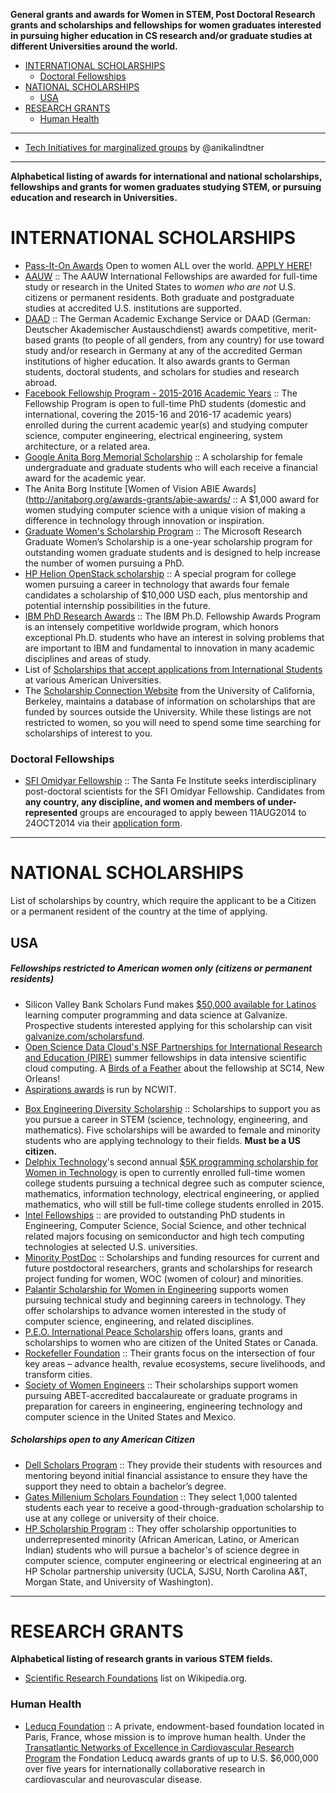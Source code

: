__General grants and awards for Women in STEM, Post Doctoral Research grants and scholarships and fellowships for women graduates interested in pursuing higher education in CS research and/or graduate studies at different Universities around the world.__

+ [INTERNATIONAL SCHOLARSHIPS](#international-scholarships)
   + [Doctoral Fellowships](#doctoral-fellowships)
+ [NATIONAL SCHOLARSHIPS](#national-scholarships)
   + [USA](#usa)
+ [RESEARCH GRANTS](#research-grants)
   + [Human Health](#human-health)
   
----

+ [Tech Initiatives for marginalized groups](https://gist.github.com/anikalindtner/9524950) by @anikalindtner

----

__Alphabetical listing of awards for international and national scholarships, fellowships and grants for women graduates studying STEM, or pursuing education and research in Universities.__

# INTERNATIONAL SCHOLARSHIPS
+ [Pass-It-On Awards](http://anitaborg.org/awards-grants/pass-it-on-awards-program/) Open to women ALL over the world. [APPLY HERE](http://systers.submittable.com/submit)!
+ [AAUW](http://www.aauw.org/what-we-do/educational-funding-and-awards/international-fellowships/) :: The AAUW International Fellowships are awarded for full-time study or research in the United States to *women who are not* U.S. citizens or permanent residents. Both graduate and postgraduate studies at accredited U.S. institutions are supported.
+ [DAAD](https://www.daad.de) :: The German Academic Exchange Service or DAAD (German: Deutscher Akademischer Austauschdienst) awards competitive, merit-based grants (to people of all genders, from any country) for use toward study and/or research in Germany at any of the accredited German institutions of higher education. It also awards grants to German students, doctoral students, and scholars for studies and research abroad. 
+ [Facebook Fellowship Program - 2015-2016 Academic Years](https://www.facebook.com/notes/facebook-fellowship-program/facebook-fellowship-program-2015-2016-academic-years/1657396827819570) :: The Fellowship Program is open to full-time PhD students (domestic and international, covering the 2015-16 and 2016-17 academic years) enrolled during the current academic year(s) and studying computer science, computer engineering, electrical engineering, system architecture, or a related area. 
+ [Google Anita Borg Memorial Scholarship](http://www.google.com/anitaborg/) :: A scholarship for female undergraduate and graduate students who will each receive a financial award for the academic year. 
+ The Anita Borg Institute [Women of Vision ABIE Awards](http://anitaborg.org/awards-grants/abie-awards/ :: A $1,000 award for women studying computer science with a unique vision of making a difference in technology through innovation or inspiration. 
+ [Graduate Women's Scholarship Program](https://research.microsoft.com/en-us/collaboration/awards/fellows-women.aspx) :: The Microsoft Research Graduate Women’s Scholarship is a one-year scholarship program for outstanding women graduate students and is designed to help increase the number of women pursuing a PhD.
+ [HP Helion OpenStack scholarship](http://go.hpcloud.com/scholarship-registration) :: A special program for college women pursuing a career in technology that awards four female candidates a scholarship of $10,000 USD each, plus mentorship and potential internship possibilities in the future. 
+ [IBM PhD Research Awards](http://www.research.ibm.com/university/phdfellowship/) :: The IBM Ph.D. Fellowship Awards Program is an intensely competitive worldwide program, which honors exceptional Ph.D. students who have an interest in solving problems that are important to IBM and fundamental to innovation in many academic disciplines and areas of study. 
+ List of [Scholarships that accept applications from International Students](http://scholarships.berkeley.edu/main_content/schol_details/pdf/int_student_opportunities.pdf) at various American Universities. 
+ The [Scholarship Connection Website](http://scholarships.berkeley.edu/) from the University of California, Berkeley, maintains a database of information on scholarships that are funded by sources outside the University. While these listings are not restricted to women, so you will need to spend some time searching for scholarships of interest to you.

### Doctoral Fellowships
+ [SFI Omidyar Fellowship](http://www.santafe.edu/education/fellowships/omidyar-postdoctoral/) :: The Santa Fe Institute seeks interdisciplinary post-doctoral scientists for the SFI Omidyar Fellowship. Candidates from **any country, any discipline, and women and members of under-represented** groups are encouraged to apply beween 11AUG2014 to 24OCT2014 via their [application form](http://www.santafe.edu/education/fellowships/omidyar-postdoctoral/).

----

# NATIONAL SCHOLARSHIPS
List of scholarships by country, which require the applicant to be a Citizen or a permanent resident of the country at the time of applying.

## USA
##### Fellowships restricted to American women only (citizens or permanent residents)
+ Silicon Valley Bank Scholars Fund makes [$50,000 available for Latinos](http://www.galvanize.com/blog/2015/05/04/galvanize-partners-with-silicon-valley-bank-to-provide-scholarships-for-latinos-in-stem/) learning computer programming and data science at Galvanize. Prospective students interested applying for this scholarship can visit [galvanize.com/scholarsfund](http://galvanize.com/scholarsfund).
+ [Open Science Data Cloud's NSF Partnerships for International Research and Education (PIRE)](http://pire.opensciencedatacloud.org/summer-2015-applications-available/) summer fellowships in data intensive scientific cloud computing. A [Birds of a Feather](http://pire.opensciencedatacloud.org/sc14-bof-session/) about the fellowship at SC14, New Orleans!
+ [Aspirations awards](http://www.aspirations.org/participate/opportunities) is run by NCWIT.
- [Box Engineering Diversity Scholarship](http://www.boxdiversityscholarship.com/) :: Scholarships to support you as you pursue a career in STEM (science, technology, engineering, and mathematics). Five scholarships will be awarded to female and minority students who are applying technology to their fields. **Must be a US citizen.**
- [Delphix Technology](http://www.delphix.com/scholarship/)'s second annual [$5K programming scholarship for Women in Technology](http://www.delphix.com/2014/07/22/delphix-technology-scholarship/) is open to currently enrolled full-time women college students pursuing a technical degree such as computer science, mathematics, information technology, electrical engineering, or applied mathematics, who will still be full-time college students enrolled in 2015.
- [Intel Fellowships](https://intelfellowships.com/us/) :: are provided to outstanding PhD students in Engineering, Computer Science, Social Science, and other technical related majors focusing on semiconductor and high tech computing technologies at selected U.S. universities. 
- [Minority PostDoc](http://www.minoritypostdoc.org/view/resources.html) :: Scholarships and funding resources for current and future postdoctoral researchers, grants and scholarships for research project funding for women, WOC (women of colour) and minorities.
- [Palantir Scholarship for Women in Engineering](http://www.palantir.com/college/scholarship/) supports women pursuing technical study and beginning careers in technology. They offer scholarships to advance women interested in the study of computer science, engineering, and related disciplines.
- [P.E.O. International Peace Scholarship](http://www.peointernational.org/peo-projectsphilanthropies) offers loans, grants and scholarships to women who are citizen of the United States or Canada.
- [Rockefeller Foundation](http://www.rockefellerfoundation.org/grants) :: Their grants focus on the intersection of four key areas – advance health, revalue ecosystems, secure livelihoods, and transform cities.
- [Society of Women Engineers](http://www.swe.org) :: Their scholarships support women pursuing ABET-accredited baccalaureate or graduate programs in preparation for careers in engineering, engineering technology and computer science in the United States and Mexico.

##### Scholarships open to any American Citizen
- [Dell Scholars Program](http://www.dellscholars.org/about/) :: They provide their students with resources and mentoring beyond initial financial assistance to ensure they have the support they need to obtain a bachelor’s degree.
- [Gates Millenium Scholars Foundation](https://www.gmsp.org/) :: They select 1,000 talented students each year to receive a good-through-graduation scholarship to use at any college or university of their choice. 
- [HP Scholarship Program](http://www.engr.sjsu.edu/about/news/hp-scholarship) :: They offer scholarship opportunities to underrepresented minority (African American, Latino, or American Indian) students who will pursue a bachelor's of science degree in computer science, computer engineering or electrical engineering at an HP Scholar partnership university (UCLA, SJSU, North Carolina A&T, Morgan State, and University of Washington).

----

# RESEARCH GRANTS
__Alphabetical listing of research grants in various STEM fields.__

+ [Scientific Research Foundations](https://en.wikipedia.org/wiki/Category:Scientific_research_foundations) list on Wikipedia.org.

### Human Health
+ [Leducq Foundation](https://en.wikipedia.org/wiki/Leducq_Foundation) :: A private, endowment-based foundation located in Paris, France, whose mission is to improve human health. Under the [Transatlantic Networks of Excellence in Cardiovascular Research Program](http://www.flcq.org/transatlantic-networks-of-excellence/overview/) the Fondation Leducq awards grants of up to U.S. $6,000,000 over five years for internationally collaborative research in cardiovascular and neurovascular disease.



